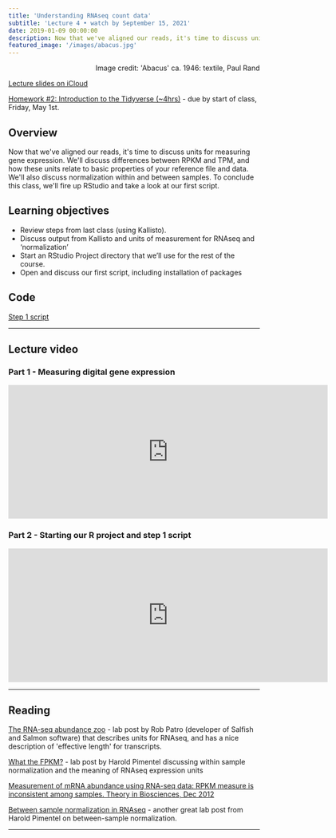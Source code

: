 ```yaml
---
title: 'Understanding RNAseq count data'
subtitle: 'Lecture 4 • watch by September 15, 2021'
date: 2019-01-09 00:00:00
description: Now that we've aligned our reads, it's time to discuss units for measuring gene expression.  We'll discuss differences between RPKM and TPM, and how these units relate to basic properties of your reference file and data.  We'll also discuss normalization within and between samples.  To conclude this class, we'll fire up RStudio and take a look at our first script.  
featured_image: '/images/abacus.jpg'
---
```


<div style="text-align: right"> Image credit: 'Abacus' ca. 1946: textile, Paul Rand </div>

[Lecture slides on iCloud](https://www.icloud.com/keynote/03XFG7iDxCqONRP_qEPEUsq2Q#Lecture4%5Funits)

[Homework #2: Introduction to the Tidyverse (~4hrs)](https://www.datacamp.com/courses/introduction-to-the-tidyverse) - due by start of class, Friday, May 1st.

## Overview

 Now that we've aligned our reads, it's time to discuss units for measuring gene expression.  We'll discuss differences between RPKM and TPM, and how these units relate to basic properties of your reference file and data.  We'll also discuss normalization within and between samples.  To conclude this class, we'll fire up RStudio and take a look at our first script.   

## Learning objectives

* Review steps from last class (using Kallisto).
* Discuss output from Kallisto and units of measurement for RNAseq and ‘normalization’
* Start an RStudio Project directory that we’ll use for the rest of the course.
* Open and discuss our first script, including installation of packages

## Code

[Step 1 script](http://DIYtranscriptomics.github.io/Code/files/Step1_TxImport.R)

---

## Lecture video

### Part 1 - Measuring digital gene expression

<iframe src="https://player.vimeo.com/video/411253362" width="640" height="268" frameborder="0" allow="autoplay; fullscreen" allowfullscreen></iframe>

### Part 2 - Starting our R project and step 1 script

<iframe src="https://player.vimeo.com/video/411270684" width="640" height="268" frameborder="0" allow="autoplay; fullscreen" allowfullscreen></iframe>

---

## Reading

[The RNA-seq abundance zoo](http://robpatro.com/lab/?p=235) - lab post by Rob Patro (developer of Salfish and Salmon software) that describes units for RNAseq, and has a nice description of 'effective length' for transcripts.

[What the FPKM?](https://haroldpimentel.wordpress.com/2014/05/08/what-the-fpkm-a-review-rna-seq-expression-units/) - lab post by Harold Pimentel discussing within sample normalization and the meaning of RNAseq expression units

[Measurement of mRNA abundance using RNA-seq data: RPKM measure is inconsistent among samples. Theory in Biosciences, Dec 2012](http://DIYtranscriptomics.github.io/Reading/files/wagnerTPM.pdf)

[Between sample normalization in RNAseq](https://haroldpimentel.wordpress.com/2014/12/08/in-rna-seq-2-2-between-sample-normalization/) - another great lab post from Harold Pimentel on between-sample normalization.

---

